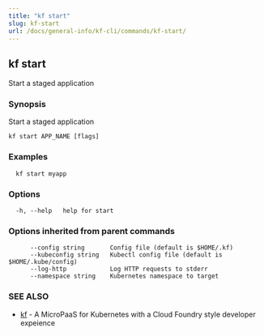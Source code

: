 ```yaml
---
title: "kf start"
slug: kf-start
url: /docs/general-info/kf-cli/commands/kf-start/
---
```

## kf start

Start a staged application

### Synopsis

Start a staged application

```
kf start APP_NAME [flags]
```

### Examples

```
  kf start myapp
```

### Options

```
  -h, --help   help for start
```

### Options inherited from parent commands

```
      --config string       Config file (default is $HOME/.kf)
      --kubeconfig string   Kubectl config file (default is $HOME/.kube/config)
      --log-http            Log HTTP requests to stderr
      --namespace string    Kubernetes namespace to target
```

### SEE ALSO

* [kf](/docs/general-info/kf-cli/commands/kf/)	 - A MicroPaaS for Kubernetes with a Cloud Foundry style developer expeience

